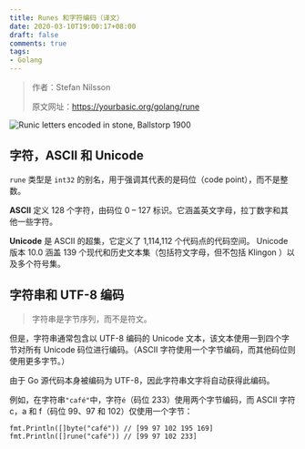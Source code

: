 ```yaml
---
title: Runes 和字符编码（译文）
date: 2020-03-10T19:00:17+08:00
draft: false
comments: true
tags: 
- Golang
---
```


> 作者：Stefan Nilsson
> 
> 原文网址：https://yourbasic.org/golang/rune

![Runic letters encoded in stone, Ballstorp 1900](http://oss.xiayuguo.com/blog/202003/rune-stone-ballstorp-1900.jpg)

## 字符，ASCII 和 Unicode
`rune` 类型是 `int32` 的别名，用于强调其代表的是码位（code point），而不是整数。

**ASCII** 定义 128 个字符，由码位 0 – 127 标识。它涵盖英文字母，拉丁数字和其他一些字符。

**Unicode** 是 ASCII 的超集，它定义了 1,114,112 个代码点的代码空间。 Unicode 版本 10.0 涵盖 139 个现代和历史文本集（包括符文字母，但不包括 Klingon ）以及多个符号集。

## 字符串和 UTF-8 编码
> 字符串是字节序列，而不是符文。

但是，字符串通常包含以 UTF-8 编码的 Unicode 文本，该文本使用一到四个字节对所有 Unicode 码位进行编码。（ASCII 字符使用一个字节编码，而其他码位则使用更多字节。）

由于 Go 源代码本身被编码为 UTF-8，因此字符串文字将自动获得此编码。

例如，在字符串`"café"`中，字符`é`（码位 233）使用两个字节编码，而 ASCII 字符 c，a 和 f（码位 99、97 和 102）仅使用一个字节：
```
fmt.Println([]byte("café")) // [99 97 102 195 169]
fmt.Println([]rune("café")) // [99 97 102 233]
```




